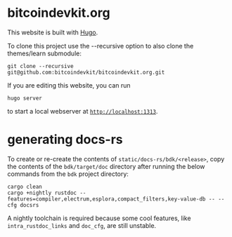 # bitcoindevkit.org

This website is built with [Hugo](https://gohugo.io).

To clone this project use the --recursive option to also clone the themes/learn submodule:

   ```
   git clone --recursive git@github.com:bitcoindevkit/bitcoindevkit.org.git
   ```

If you are editing this website, you can run

   ```
   hugo server
   ```

to start a local webserver at [`http://localhost:1313`](http://localhost:1313).

# generating docs-rs

To create or re-create the contents of `static/docs-rs/bdk/<release>`, copy the contents of 
the `bdk/target/doc` directory after running the below commands from the `bdk` project directory:

   ```
   cargo clean
   cargo +nightly rustdoc --features=compiler,electrum,esplora,compact_filters,key-value-db -- --cfg docsrs
   ```

A nightly toolchain is required because some cool features, like `intra_rustdoc_links` and `doc_cfg`, are still
unstable.
